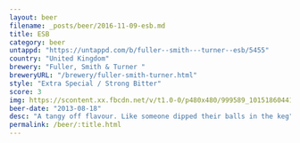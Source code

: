 ```yaml
---
layout: beer
filename: _posts/beer/2016-11-09-esb.md
title: ESB
category: beer
untappd: "https://untappd.com/b/fuller--smith---turner--esb/5455"
country: "United Kingdom"
brewery: "Fuller, Smith & Turner "
breweryURL: "/brewery/fuller-smith-turner.html"
style: "Extra Special / Strong Bitter"
score: 3
img: https://scontent.xx.fbcdn.net/v/t1.0-0/p480x480/999589_10151860441473745_1970036928_n.jpg?_nc_cat=108&_nc_ht=scontent.xx&oh=35088cf8fc04986e3ce853690cfc82e8&oe=5D883AEA
beer-date: "2013-08-18"
desc: "A tangy off flavour. Like someone dipped their balls in the keg"
permalink: /beer/:title.html
---
```

